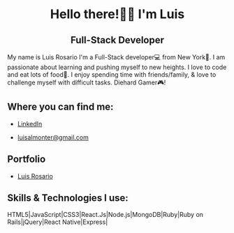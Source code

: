 <div align='center'>

# Hello there!👋🏽 I'm Luis
## Full-Stack Developer

</div>

My name is Luis Rosario I'm a Full-Stack developer💻 from New York🗽. I am passionate about learning and pushing myself to new heights. I love to code and eat lots of food🍕. I enjoy spending time with friends/family, & love to challenge myself with difficult tasks. Diehard Gamer🎮!

## Where you can find me:

- [LinkedIn](https://www.linkedin.com/in/luisxrosario/)

- luisalmonter@gmail.com

## Portfolio
- [Luis Rosario](https://luisxrosario.com/) 

## Skills & Technologies I use:

HTML5|JavaScript|CSS3|React.Js|Node.js|MongoDB|Ruby|Ruby on Rails|jQuery|React Native|Express|

